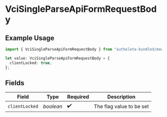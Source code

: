 # VciSingleParseApiFormRequestBody

## Example Usage

```typescript
import { VciSingleParseApiFormRequestBody } from "authelete-bundled/models/operations";

let value: VciSingleParseApiFormRequestBody = {
  clientLocked: true,
};
```

## Fields

| Field                     | Type                      | Required                  | Description               |
| ------------------------- | ------------------------- | ------------------------- | ------------------------- |
| `clientLocked`            | *boolean*                 | :heavy_check_mark:        | The flag value to be set<br/> |